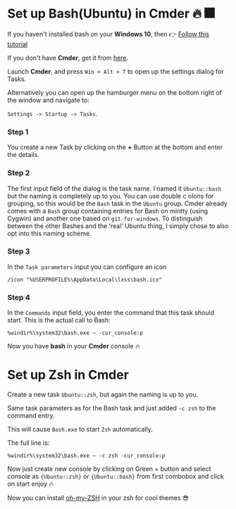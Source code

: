 # Set up Bash(Ubuntu) in Cmder :fire: :fireworks:

If you haven't installed bash on your **Windows 10**, then :point_right: [Follow this tutorial](http://www.howtogeek.com/249966/how-to-install-and-use-the-linux-bash-shell-on-windows-10/)

If you don't have **Cmder**, get it from [here](http://cmder.net).

Launch **Cmder**, and press `Win + Alt + T` to open up the settings dialog for Tasks.

Alternatively you can open up the hamburger menu on the bottom right of the window and navigate to:

`Settings -> Startup -> Tasks`.


### Step 1

You create a new Task by clicking on the **+** Button at the bottom and enter the details.

### Step 2

The first input field of the dialog is the task name.
I named it `Ubuntu::bash` but the naming is completely up to you.
You can use double c
olons for grouping, so this would be the `Bash` task in the `Ubuntu` group. Cmder already comes with a `Bash` group containing entries for Bash on mintty (using Cygwin) and another one based on `git-for-windows`. To distinguish between the other Bashes and the ‘real’ Ubuntu thing, I simply chose to also opt into this naming scheme.

### Step 3

In the `Task parameters` input you can configure an icon
```
/icon "%USERPROFILE%\AppData\Local\lxss\bash.ico"
```

### Step 4
In the `Commands` input field, you enter the command that this task should start. This is the actual call to Bash:

```
%windir%\system32\bash.exe ~ -cur_console:p
```
Now you have **bash** in your **Cmder** console :fire:


# Set up Zsh in Cmder

Create a new task `Ubuntu::zsh`, but again the naming is up to you.

Same task parameters as for the Bash task and just added `-c zsh` to the command entry.

This will cause `Bash.exe` to start `Zsh` automatically.

The full line is:
```
%windir%\system32\bash.exe ~ -c zsh -cur_console:p
```

Now just create new console by clicking on Green + button and select console as `{Ubuntu::zsh}` or `{Ubuntu::bash}` from first combobox and click on start enjoy :fire:

Now you can install [oh-my-ZSH](http://ohmyz.sh/) in your zsh for cool themes :sunglasses:

